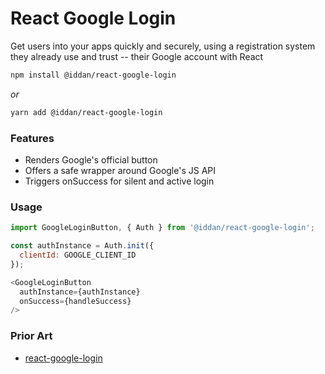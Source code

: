 # React Google Login

Get users into your apps quickly and securely, using a registration system they already use and trust -- their Google account with React

```bash
npm install @iddan/react-google-login
```

_or_

```bash
yarn add @iddan/react-google-login
```

### Features

 * Renders Google's official button
 * Offers a safe wrapper around Google's JS API
 * Triggers onSuccess for silent and active login

### Usage

```javascript
import GoogleLoginButton, { Auth } from '@iddan/react-google-login';

const authInstance = Auth.init({
  clientId: GOOGLE_CLIENT_ID
});

<GoogleLoginButton
  authInstance={authInstance}
  onSuccess={handleSuccess}
/>
```

### Prior Art

  * [react-google-login](https://www.npmjs.com/package/react-google-login)

